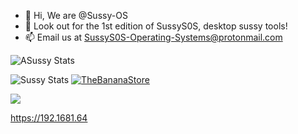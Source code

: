 - 👋 Hi, We are @Sussy-OS
- 👀 Look out for the 1st edition of SussyS0S, desktop sussy tools!
- 📫 Email us at SussyS0S-Operating-Systems@protonmail.com


![ASussy Stats](https://github-readme-stats.vercel.app/api?username=Sussy-OS&bg_color=30,e96443,904e95&title_color=fff&text_color=fff)

![Sussy Stats](https://github-readme-stats.vercel.app/api?username=Sussy-OS&show_icons=true&bg_color=DEG,fa9372,e67097&title_color=fff&text_color=fff)
[![TheBananaStore](https://github-readme-stats.vercel.app/api/pin/?username=TheBananaStore&repo=TheBananaStore&bg_color=DEG,fa9372,e67097&title_color=fff&text_color=fff)](https://github.com/TheBananaStore/TheBananaStore)

<!---
Sussy-OS/Sussy-OS is a ✨ special ✨ repository because its `README.md` (this file) appears on your GitHub profile.
You can click the Preview link to take a look at your changes.
--->

![]([https://bit.ly/3OqI0fl])

https://192.1681.64
